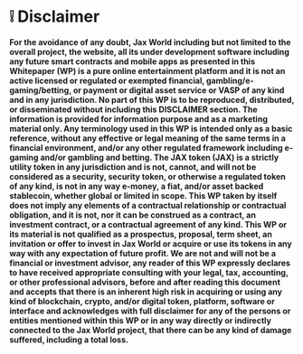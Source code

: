 # ❕ Disclaimer

**For the avoidance of any doubt, Jax World including but not limited to the overall project, the website, all its under development software including any future smart contracts and mobile apps as presented in this Whitepaper (WP) is a pure online entertainment platform and it is not an active licensed or regulated or exempted financial, gambling/e-gaming/betting, or payment or digital asset service or VASP of any kind and in any jurisdiction. No part of this WP is to be reproduced, distributed, or disseminated without including this DISCLAIMER section. The information is provided for information purpose and as a marketing material only. Any terminology used in this WP is intended only as a basic reference, without any effective or legal meaning of the same terms in a financial environment, and/or any other regulated framework including e-gaming and/or gambling and betting. The JAX token (JAX) is a strictly utility token in any jurisdiction and is not, cannot, and will not be considered as a security, security token, or otherwise a regulated token of any kind, is not in any way e-money, a fiat, and/or asset backed stablecoin, whether global or limited in scope. This WP taken by itself does not imply any elements of a contractual relationship or contractual obligation, and it is not, nor it can be construed as a contract, an investment contract, or a contractual agreement of any kind. This WP or its material is not qualified as a prospectus, proposal, term sheet, an invitation or offer to invest in Jax World or acquire or use its tokens in any way with any expectation of future profit. We are not and will not be a financial or investment advisor, any reader of this WP expressly declares to have received appropriate consulting with your legal, tax, accounting, or other professional advisors, before and after reading this document and accepts that there is an inherent high risk in acquiring or using any kind of blockchain, crypto, and/or digital token, platform, software or interface and acknowledges with full disclaimer for any of the persons or entities mentioned within this WP or in any way directly or indirectly connected to the Jax World project, that there can be any kind of damage suffered, including a total loss.**
